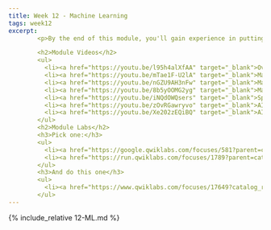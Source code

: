 ```yaml
---
title: Week 12 - Machine Learning
tags: week12
excerpt: 
        <p>By the end of this module, you'll gain experience in putting machine learning services to work for you.</p> 

        <h2>Module Videos</h2>
        <ul>
          <li><a href="https://youtu.be/l95h4alXfAA" target="_blank">Overview of machine learning [3:47]</a></li>
          <li><a href="https://youtu.be/mTae1F-U2lA" target="_blank">Machine learning overview for cloud apps (1/3) [16:17]</a></li>
          <li><a href="https://youtu.be/nGZU9AH3nFw" target="_blank">Machine learning overview for cloud apps (2/3) [12:49]</a></li>
          <li><a href="https://youtu.be/8b5yOOMG2yg" target="_blank">Machine learning overview for cloud apps (3/3) [16:46]</a></li>
          <li><a href="https://youtu.be/iNQdOWQsers" target="_blank">Speech to Text API Demo [11:42]</a></li>
          <li><a href="https://youtu.be/zOvRGawryvo" target="_blank">AI Platform Demo (1/2) [14:53]</a></li>
          <li><a href="https://youtu.be/Xe202zEQiBQ" target="_blank">AI Platform Demo (2/2) [13:55]</a></li>
        </ul>
        <h2>Module Labs</h2>
        <h3>Pick one:</h3>
        <ul>
          <li><a href="https://google.qwiklabs.com/focuses/581?parent=catalog&qlcampaign=77-718-cloud-17" target="_blank">QwikLabs - AI Platform- Qwik Start (GSP076) [1 credit]</a></li>
          <li><a href="https://run.qwiklabs.com/focuses/1789?parent=catalog" target="_blank">QwikLabs (Alternate) - Scikit-learn Model Serving with Online Prediction Using AI Platform (GSP245) [5 credits]</a></li>
        </ul>
        <h3>And do this one</h3>
        <ul>
          <li><a href="https://www.qwiklabs.com/focuses/17649?catalog_rank=%7B%22rank%22%3A4%2C%22num_filters%22%3A0%2C%22has_search%22%3Atrue%7D&parent=catalog&search_id=9505302" target="_blank">Autoscaling TensorFlow Model Deployments with TF Serving and Kubernetes (GSP777) [7 credits]</a></li>
        </ul>
---  
```


{% include_relative 12-ML.md %}
